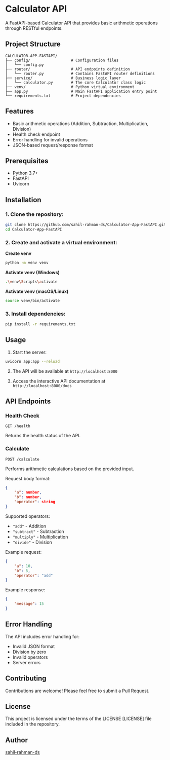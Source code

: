 # Calculator API

A FastAPI-based Calculator API that provides basic arithmetic operations through RESTful endpoints.

## Project Structure

```
CALCULATOR-APP-FASTAPI/
├── config/                  # Configuration files
│   └── config.py
├── router/                  # API endpoints definition
│   └── router.py            # Contains FastAPI router definitions
├── service/                 # Business logic layer
│   └── calculator.py        # The core Calculator class logic
├── venv/                    # Python virtual environment
├── app.py                   # Main FastAPI application entry point
└── requirements.txt         # Project dependencies
```

## Features

- Basic arithmetic operations (Addition, Subtraction, Multiplication, Division)
- Health check endpoint
- Error handling for invalid operations
- JSON-based request/response format

## Prerequisites

- Python 3.7+
- FastAPI
- Uvicorn

## Installation

### 1. Clone the repository:
```bash
git clone https://github.com/sahil-rahman-ds/Calculator-App-FastAPI.git
cd Calculator-App-FastAPI
```

### 2. Create and activate a virtual environment:

**Create venv**
```bash
python -m venv venv
```

**Activate venv (Windows)**
```bash
.\venv\Scripts\activate
```

**Activate venv (macOS/Linux)**
```bash
source venv/bin/activate
```

### 3. Install dependencies:
```bash
pip install -r requirements.txt
```

## Usage

1. Start the server:
```bash
uvicorn app:app --reload
```

2. The API will be available at `http://localhost:8000`

3. Access the interactive API documentation at `http://localhost:8000/docs`

## API Endpoints

### Health Check
```
GET /health
```
Returns the health status of the API.

### Calculate
```
POST /calculate
```
Performs arithmetic calculations based on the provided input.

Request body format:
```json
{
    "a": number,
    "b": number,
    "operator": string
}
```

Supported operators:
- `"add"` - Addition
- `"subtract"` - Subtraction
- `"multiply"` - Multiplication
- `"divide"` - Division

Example request:
```json
{
    "a": 10,
    "b": 5,
    "operator": "add"
}
```

Example response:
```json
{
    "message": 15
}
```

## Error Handling

The API includes error handling for:
- Invalid JSON format
- Division by zero
- Invalid operators
- Server errors

## Contributing

Contributions are welcome! Please feel free to submit a Pull Request.

## License

This project is licensed under the terms of the LICENSE [LICENSE] file included in the repository.

## Author

[sahil-rahman-ds](https://github.com/sahil-rahman-ds)
